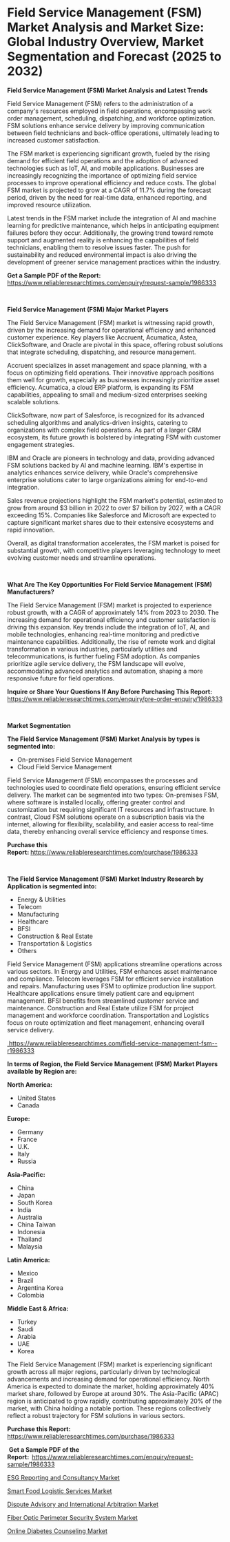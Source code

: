 <p><h1>Field Service Management (FSM) Market Analysis and Market Size: Global Industry Overview, Market Segmentation and Forecast (2025 to 2032)</h1></p><p><strong>Field Service Management (FSM) Market Analysis and Latest Trends</strong></p>
<p><p>Field Service Management (FSM) refers to the administration of a company's resources employed in field operations, encompassing work order management, scheduling, dispatching, and workforce optimization. FSM solutions enhance service delivery by improving communication between field technicians and back-office operations, ultimately leading to increased customer satisfaction.</p><p>The FSM market is experiencing significant growth, fueled by the rising demand for efficient field operations and the adoption of advanced technologies such as IoT, AI, and mobile applications. Businesses are increasingly recognizing the importance of optimizing field service processes to improve operational efficiency and reduce costs. The global FSM market is projected to grow at a CAGR of 11.7% during the forecast period, driven by the need for real-time data, enhanced reporting, and improved resource utilization.</p><p>Latest trends in the FSM market include the integration of AI and machine learning for predictive maintenance, which helps in anticipating equipment failures before they occur. Additionally, the growing trend toward remote support and augmented reality is enhancing the capabilities of field technicians, enabling them to resolve issues faster. The push for sustainability and reduced environmental impact is also driving the development of greener service management practices within the industry.</p></p>
<p><strong>Get a Sample PDF of the Report:&nbsp;</strong> <a href="https://www.reliableresearchtimes.com/enquiry/request-sample/1986333?utm_campaign=2220&utm_medium=2&utm_source=Github&utm_content=ia&utm_term=11032025&utm_id=field-service-management-fsm">https://www.reliableresearchtimes.com/enquiry/request-sample/1986333</a></p>
<p>&nbsp;</p>
<p><strong>Field Service Management (FSM) Major Market Players</strong></p>
<p><p>The Field Service Management (FSM) market is witnessing rapid growth, driven by the increasing demand for operational efficiency and enhanced customer experience. Key players like Accruent, Acumatica, Astea, ClickSoftware, and Oracle are pivotal in this space, offering robust solutions that integrate scheduling, dispatching, and resource management.</p><p>Accruent specializes in asset management and space planning, with a focus on optimizing field operations. Their innovative approach positions them well for growth, especially as businesses increasingly prioritize asset efficiency. Acumatica, a cloud ERP platform, is expanding its FSM capabilities, appealing to small and medium-sized enterprises seeking scalable solutions.</p><p>ClickSoftware, now part of Salesforce, is recognized for its advanced scheduling algorithms and analytics-driven insights, catering to organizations with complex field operations. As part of a larger CRM ecosystem, its future growth is bolstered by integrating FSM with customer engagement strategies.</p><p>IBM and Oracle are pioneers in technology and data, providing advanced FSM solutions backed by AI and machine learning. IBM's expertise in analytics enhances service delivery, while Oracle's comprehensive enterprise solutions cater to large organizations aiming for end-to-end integration.</p><p>Sales revenue projections highlight the FSM market's potential, estimated to grow from around $3 billion in 2022 to over $7 billion by 2027, with a CAGR exceeding 15%. Companies like Salesforce and Microsoft are expected to capture significant market shares due to their extensive ecosystems and rapid innovation.</p><p>Overall, as digital transformation accelerates, the FSM market is poised for substantial growth, with competitive players leveraging technology to meet evolving customer needs and streamline operations.</p></p>
<p>&nbsp;</p>
<p><strong>What Are The Key Opportunities For Field Service Management (FSM) Manufacturers?</strong></p>
<p><p>The Field Service Management (FSM) market is projected to experience robust growth, with a CAGR of approximately 14% from 2023 to 2030. The increasing demand for operational efficiency and customer satisfaction is driving this expansion. Key trends include the integration of IoT, AI, and mobile technologies, enhancing real-time monitoring and predictive maintenance capabilities. Additionally, the rise of remote work and digital transformation in various industries, particularly utilities and telecommunications, is further fueling FSM adoption. As companies prioritize agile service delivery, the FSM landscape will evolve, accommodating advanced analytics and automation, shaping a more responsive future for field operations.</p></p>
<p><strong>Inquire or Share Your Questions If Any Before Purchasing This Report:</strong> <a href="https://www.reliableresearchtimes.com/enquiry/pre-order-enquiry/1986333?utm_campaign=2220&utm_medium=2&utm_source=Github&utm_content=ia&utm_term=11032025&utm_id=field-service-management-fsm">https://www.reliableresearchtimes.com/enquiry/pre-order-enquiry/1986333</a></p>
<p>&nbsp;</p>
<p><strong>Market Segmentation</strong></p>
<p><strong>The Field Service Management (FSM) Market Analysis by types is segmented into:</strong></p>
<p><ul><li>On-premises Field Service Management</li><li>Cloud Field Service Management</li></ul></p>
<p><p>Field Service Management (FSM) encompasses the processes and technologies used to coordinate field operations, ensuring efficient service delivery. The market can be segmented into two types: On-premises FSM, where software is installed locally, offering greater control and customization but requiring significant IT resources and infrastructure. In contrast, Cloud FSM solutions operate on a subscription basis via the internet, allowing for flexibility, scalability, and easier access to real-time data, thereby enhancing overall service efficiency and response times.</p></p>
<p><strong>Purchase this Report:&nbsp;</strong><a href="https://www.reliableresearchtimes.com/purchase/1986333?utm_campaign=2220&utm_medium=2&utm_source=Github&utm_content=ia&utm_term=11032025&utm_id=field-service-management-fsm">https://www.reliableresearchtimes.com/purchase/1986333</a></p>
<p>&nbsp;</p>
<p><strong>The Field Service Management (FSM) Market Industry Research by Application is segmented into:</strong></p>
<p><ul><li>Energy & Utilities</li><li>Telecom</li><li>Manufacturing</li><li>Healthcare</li><li>BFSI</li><li>Construction & Real Estate</li><li>Transportation & Logistics</li><li>Others</li></ul></p>
<p><p>Field Service Management (FSM) applications streamline operations across various sectors. In Energy and Utilities, FSM enhances asset maintenance and compliance. Telecom leverages FSM for efficient service installation and repairs. Manufacturing uses FSM to optimize production line support. Healthcare applications ensure timely patient care and equipment management. BFSI benefits from streamlined customer service and maintenance. Construction and Real Estate utilize FSM for project management and workforce coordination. Transportation and Logistics focus on route optimization and fleet management, enhancing overall service delivery.</p></p>
<p><a href="https://www.reliableresearchtimes.com/field-service-management-fsm--r1986333?utm_campaign=2220&utm_medium=2&utm_source=Github&utm_content=ia&utm_term=11032025&utm_id=field-service-management-fsm">&nbsp;https://www.reliableresearchtimes.com/field-service-management-fsm--r1986333</a></p>
<p><strong>In terms of Region, the Field Service Management (FSM) Market Players available by Region are:</strong></p>
<p>
    <p> <strong> North America: </strong>
        <ul>
            <li>United States</li>
            <li>Canada</li>
        </ul>
        </p> 
    <p> <strong> Europe: </strong>
        <ul>
            <li>Germany</li>
            <li>France</li>
            <li>U.K.</li>
            <li>Italy</li>
            <li>Russia</li>
        </ul>
        </p> 
    <p> <strong> Asia-Pacific: </strong>
        <ul>
            <li>China</li>
            <li>Japan</li>
            <li>South Korea</li>
            <li>India</li>
            <li>Australia</li>
            <li>China Taiwan</li>
            <li>Indonesia</li>
            <li>Thailand</li>
            <li>Malaysia</li>
        </ul>
        </p> 
    <p> <strong> Latin America: </strong>
        <ul>
            <li>Mexico</li>
            <li>Brazil</li>
            <li>Argentina Korea</li>
            <li>Colombia</li>
        </ul>
        </p> 
    <p> <strong> Middle East & Africa: </strong>
        <ul>
            <li>Turkey</li>
            <li>Saudi</li>
            <li>Arabia</li>
            <li>UAE</li>
            <li>Korea</li>
        </ul>
    </p>
    </p>
<p><p>The Field Service Management (FSM) market is experiencing significant growth across all major regions, particularly driven by technological advancements and increasing demand for operational efficiency. North America is expected to dominate the market, holding approximately 40% market share, followed by Europe at around 30%. The Asia-Pacific (APAC) region is anticipated to grow rapidly, contributing approximately 20% of the market, with China holding a notable portion. These regions collectively reflect a robust trajectory for FSM solutions in various sectors.</p></p>
<p><strong>Purchase this Report: </strong><a href="https://www.reliableresearchtimes.com/purchase/1986333?utm_campaign=2220&utm_medium=2&utm_source=Github&utm_content=ia&utm_term=11032025&utm_id=field-service-management-fsm">https://www.reliableresearchtimes.com/purchase/1986333</a></p>
<p>&nbsp;<strong>Get a Sample PDF of the Report:&nbsp;&nbsp;</strong><a href="https://www.reliableresearchtimes.com/enquiry/request-sample/1986333?utm_campaign=2220&utm_medium=2&utm_source=Github&utm_content=ia&utm_term=11032025&utm_id=field-service-management-fsm">https://www.reliableresearchtimes.com/enquiry/request-sample/1986333</a></p>
<p><strong></strong></p>
<p><p><a href="https://github.com/lelahokendo/Market-Research-Report-List-1/blob/main/esg-reporting-and-consultancy-market.md?utm_campaign=2220&utm_medium=2&utm_source=Github&utm_content=ia&utm_term=11032025&utm_id=field-service-management-fsm">ESG Reporting and Consultancy Market</a></p><p><a href="https://github.com/stunzkocotpv/Market-Research-Report-List-1/blob/main/smart-food-logistic-services-market.md?utm_campaign=2220&utm_medium=2&utm_source=Github&utm_content=ia&utm_term=11032025&utm_id=field-service-management-fsm">Smart Food Logistic Services Market</a></p><p><a href="https://github.com/vestadjogile/Market-Research-Report-List-1/blob/main/dispute-advisory-and-international-arbitration-market.md?utm_campaign=2220&utm_medium=2&utm_source=Github&utm_content=ia&utm_term=11032025&utm_id=field-service-management-fsm">Dispute Advisory and International Arbitration Market</a></p><p><a href="https://github.com/wantadhagino/Market-Research-Report-List-1/blob/main/fiber-optic-perimeter-security-system-market.md?utm_campaign=2220&utm_medium=2&utm_source=Github&utm_content=ia&utm_term=11032025&utm_id=field-service-management-fsm">Fiber Optic Perimeter Security System Market</a></p><p><a href="https://github.com/hatlepigna2s/Market-Research-Report-List-1/blob/main/online-diabetes-counseling-market.md?utm_campaign=2220&utm_medium=2&utm_source=Github&utm_content=ia&utm_term=11032025&utm_id=field-service-management-fsm">Online Diabetes Counseling Market</a></p></p>